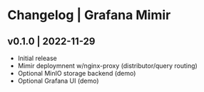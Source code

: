 # Changelog | Grafana Mimir 

## v0.1.0 | 2022-11-29
  * Initial release
  * Mimir deploymnent w/nginx-proxy (distributor/query routing)
  * Optional MinIO storage backend (demo)
  * Optional Grafana UI (demo)